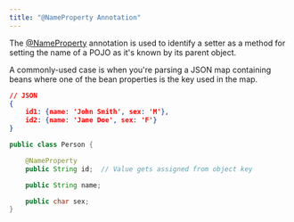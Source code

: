 ```yaml
---
title: "@NameProperty Annotation"
---
```


The [@NameProperty](../apidocs/org/apache/juneau/annotation/NameProperty.html) annotation is used to
identify a setter as a method for setting the name of a POJO as it's known by its parent object.

A commonly-used case is when you're parsing a JSON map containing beans where one of the bean
properties is the key used in the map.

```json
// JSON
{
    id1: {name: 'John Smith', sex: 'M'},
    id2: {name: 'Jane Doe', sex: 'F'}
}
```

```java
public class Person {

    @NameProperty
    public String id;  // Value gets assigned from object key

    public String name;

    public char sex;
}
```